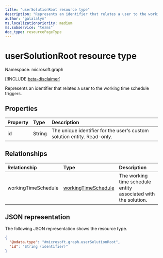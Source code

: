 ```yaml
---
title: "userSolutionRoot resource type"
description: "Represents an identifier that relates a user to the working time schedule triggers."
author: "galalalym"
ms.localizationpriority: medium
ms.subservice: "teams"
doc_type: resourcePageType
---
```


# userSolutionRoot resource type

Namespace: microsoft.graph

[!INCLUDE [beta-disclaimer](../../includes/beta-disclaimer.md)]

Represents an identifier that relates a user to the working time schedule triggers.

## Properties

|Property|Type|Description|
|:---|:---|:---|
|id|String|The unique identifier for the user's custom solution entity. Read-only.|

## Relationships

|Relationship|Type|Description|
|:---|:---|:---|
|workingTimeSchedule|[workingTimeSchedule](../resources/workingtimeschedule.md)|The working time schedule entity associated with the solution.|

## JSON representation

The following JSON representation shows the resource type.
<!-- {
  "blockType": "resource",
  "keyProperty": "id",
  "@odata.type": "microsoft.graph.userSolutionRoot",
  "openType": false
}
-->
``` json
{
  "@odata.type": "#microsoft.graph.userSolutionRoot",
  "id": "String (identifier)"
}
```
